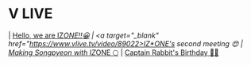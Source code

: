 <h1>V LIVE</h1>

| <a target="_blank" href="https://www.vlive.tv/video/88099">Hello, we are IZ*ONE!!😀</a>          | <a target="_blank" href="https://www.vlive.tv/video/89022>IZ*ONE's second meeting 😍</a>
| <a target="_blank" href="https://www.vlive.tv/video/90003">Making Songpyeon with IZ*ONE 🌕</a>   | <a target="_blank" href="https://www.google.com/url?q=https://www.vlive.tv/video/90638">Captain Rabbit's Birthday 🐰🎂</a>
